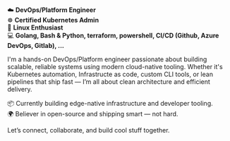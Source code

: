☁️ **DevOps/Platform Engineer**  
☸️ **Certified Kubernetes Admin**  
🐧 **Linux Enthusiast**  
💻 **Golang, Bash & Python, terraform, powershell, CI/CD (Github, Azure DevOps, Gitlab), ...**  

I'm a hands-on DevOps/Platform engineer passionate about building scalable, reliable systems using modern cloud-native tooling. Whether it's Kubernetes automation, Infrastructe as code, custom CLI tools, or lean pipelines that ship fast — I’m all about clean architecture and efficient delivery.

📦 Currently building edge-native infrastructure and developer tooling.  
🌍 Believer in open-source and shipping smart — not hard.

Let’s connect, collaborate, and build cool stuff together.
